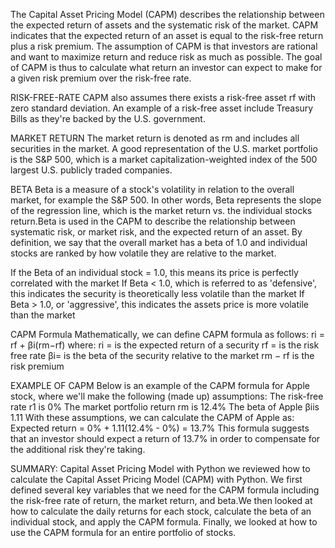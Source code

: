 The Capital Asset Pricing Model (CAPM) describes the relationship between the expected return of assets and the systematic risk of the market. CAPM indicates that the expected return of an asset is equal to the risk-free return plus a risk premium. The assumption of CAPM is that investors are rational and want to maximize return and reduce risk as much as possible. The goal of CAPM is thus to calculate what return an investor can expect to make for a given risk premium over the risk-free rate.

RISK-FREE-RATE CAPM also assumes there exists a risk-free asset rf with zero standard deviation. An example of a risk-free asset include Treasury Bills as they're backed by the U.S. government.

MARKET RETURN The market return is denoted as rm and includes all securities in the market. A good representation of the U.S. market portfolio is the S&P 500, which is a market capitalization-weighted index of the 500 largest U.S. publicly traded companies.

BETA Beta is a measure of a stock's volatility in relation to the overall market, for example the S&P 500. In other words, Beta represents the slope of the regression line, which is the market return vs. the individual stocks return.Beta is used in the CAPM to describe the relationship between systematic risk, or market risk, and the expected return of an asset. By definition, we say that the overall market has a beta of 1.0 and individual stocks are ranked by how volatile they are relative to the market.

If the Beta of an individual stock = 1.0, this means its price is perfectly correlated with the market If Beta < 1.0, which is referred to as 'defensive', this indicates the security is theoretically less volatile than the market If Beta > 1.0, or 'aggressive', this indicates the assets price is more volatile than the market

CAPM Formula Mathematically, we can define CAPM formula as follows: ri = rf + βi(rm−rf) where: ri = is the expected return of a security rf = is the risk free rate βi= is the beta of the security relative to the market rm − rf is the risk premium

EXAMPLE OF CAPM Below is an example of the CAPM formula for Apple stock, where we'll make the following (made up) assumptions: The risk-free rate r1 is 0% The market portfolio return rm is 12.4% The beta of Apple βiis 1.11 With these assumptions, we can calculate the CAPM of Apple as: Expected return = 0% + 1.11(12.4% - 0%) = 13.7% This formula suggests that an investor should expect a return of 13.7% in order to compensate for the additional risk they're taking.

SUMMARY: Capital Asset Pricing Model with Python we reviewed how to calculate the Capital Asset Pricing Model (CAPM) with Python. We first defined several key variables that we need for the CAPM formula including the risk-free rate of return, the market return, and beta.We then looked at how to calculate the daily returns for each stock, calculate the beta of an individual stock, and apply the CAPM formula. Finally, we looked at how to use the CAPM formula for an entire portfolio of stocks.
